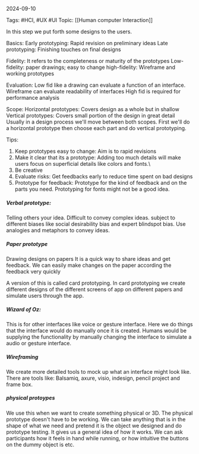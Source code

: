 2024-09-10

Tags: #HCI, #UX #UI 
Topic: [[Human computer Interaction]]

In this step we put forth some designs to the users.

Basics:
Early prototyping: Rapid revision on preliminary ideas
Late prototyping: Finishing touches on final designs

Fidelity: It refers to the completeness or maturity of the prototypes
Low-fidelity: paper drawings; easy to change
high-fidelity: Wireframe and working prototypes

Evaluation:
Low fid like a drawing can evaluate a function of an interface.
Wireframe can evaluate readability of interfaces
High fid is required for performance analysis

Scope:
Horizontal prototypes: Covers design as a whole but in shallow
Vertical prototypes: Covers small portion of the design in great detail
Usually in a design process we'll move between both scopes. First we'll do a horizontal prototype then choose each part and do vertical prototyping.

Tips:

1. Keep prototypes easy to change: Aim is to rapid revisions
2. Make it clear that its a prototype: Adding too much details will make users focus on superficial details like colors and fonts.\
3. Be creative
4. Evaluate risks: Get feedbacks early to reduce time spent on bad designs
5. Prototype for feedback: Prototype for the kind of feedback and on the parts you need. Prototyping for fonts might not be a good idea.

##### Verbal prototype:

Telling others your idea. Difficult to convey complex ideas. subject to different biases like social desirability bias and expert blindspot bias.
Use analogies and metaphors to convey ideas.

##### Paper prototype

Drawing designs on papers
It is a quick way to share ideas and get feedback. 
We can easily make changes on the paper according the feedback very quickly

A version of this is called card prototyping.
In card prototyping we create different designs of the different screens of app on different papers and simulate users through the app.

##### Wizard of Oz:
This is for other interfaces like voice or gesture interface.
Here we do things that the interface would do manually once it is created. Humans would be supplying the functionality by manually changing the interface to simulate a audio or gesture interface.

##### Wireframing
We create more detailed tools to mock up what an interface might look like.
There are tools like: Balsamiq, axure, visio, indesign, pencil project and frame box.

##### physical protoypes

We use this when we want to create something physical or 3D. The physical prototype doesn't have to be working. We can take anything that is in the shape of what we need and pretend it is the object we designed and do prototype testing. It gives us a general idea of how it works. We can ask participants how it feels in hand while running, or how intuitive the buttons on the dummy object is etc.